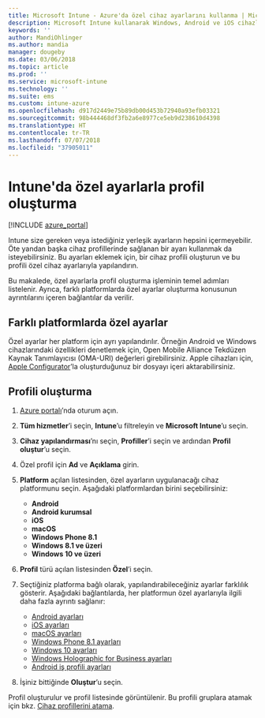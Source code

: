 ```yaml
---
title: Microsoft Intune - Azure'da özel cihaz ayarlarını kullanma | Microsoft Docs
description: Microsoft Intune kullanarak Windows, Android ve iOS cihazlarına yönelik özel ayarları kullanmak için profil ekleme veya oluşturma
keywords: ''
author: MandiOhlinger
ms.author: mandia
manager: dougeby
ms.date: 03/06/2018
ms.topic: article
ms.prod: ''
ms.service: microsoft-intune
ms.technology: ''
ms.suite: ems
ms.custom: intune-azure
ms.openlocfilehash: d917d2449e75b89db00d453b72940a93efb03321
ms.sourcegitcommit: 98b444468df3fb2a6e8977ce5eb9d238610d4398
ms.translationtype: HT
ms.contentlocale: tr-TR
ms.lasthandoff: 07/07/2018
ms.locfileid: "37905011"
---
```

# <a name="create-a-profile-with-custom-settings-in-intune"></a>Intune'da özel ayarlarla profil oluşturma

[!INCLUDE [azure_portal](./includes/azure_portal.md)]

Intune size gereken veya istediğiniz yerleşik ayarların hepsini içermeyebilir. Öte yandan başka cihaz profillerinde sağlanan bir ayarı kullanmak da isteyebilirsiniz. Bu ayarları eklemek için, bir cihaz profili oluşturun ve bu profili özel cihaz ayarlarıyla yapılandırın.

Bu makalede, özel ayarlarla profil oluşturma işleminin temel adımları listelenir. Ayrıca, farklı platformlarda özel ayarlar oluşturma konusunun ayrıntılarını içeren bağlantılar da verilir.

## <a name="custom-settings-on-different-platforms"></a>Farklı platformlarda özel ayarlar
Özel ayarlar her platform için ayrı yapılandırılır. Örneğin Android ve Windows cihazlarındaki özellikleri denetlemek için, Open Mobile Alliance Tekdüzen Kaynak Tanımlayıcısı (OMA-URI) değerleri girebilirsiniz. Apple cihazları için, [Apple Configurator](https://itunes.apple.com/us/app/apple-configurator-2/id1037126344?mt=12)’la oluşturduğunuz bir dosyayı içeri aktarabilirsiniz.

## <a name="create-the-profile"></a>Profili oluşturma

1. [Azure portalı](https://portal.azure.com)’nda oturum açın.
2. **Tüm hizmetler**’i seçin, **Intune**’u filtreleyin ve **Microsoft Intune**’u seçin.
3. **Cihaz yapılandırması**’nı seçin, **Profiller**’i seçin ve ardından **Profil oluştur**’u seçin.
4. Özel profil için **Ad** ve **Açıklama** girin.
5. **Platform** açılan listesinden, özel ayarların uygulanacağı cihaz platformunu seçin. Aşağıdaki platformlardan birini seçebilirsiniz:

    - **Android**
    - **Android kurumsal**
    - **iOS**
    - **macOS**
    - **Windows Phone 8.1**
    - **Windows 8.1 ve üzeri**
    - **Windows 10 ve üzeri**

6. **Profil** türü açılan listesinden **Özel**’i seçin.
7. Seçtiğiniz platforma bağlı olarak, yapılandırabileceğiniz ayarlar farklılık gösterir. Aşağıdaki bağlantılarda, her platformun özel ayarlarıyla ilgili daha fazla ayrıntı sağlanır:

    - [Android ayarları](custom-settings-android.md)
    - [iOS ayarları](custom-settings-ios.md)
    - [macOS ayarları](custom-settings-macos.md)
    - [Windows Phone 8.1 ayarları](custom-settings-windows-phone-8-1.md)
    - [Windows 10 ayarları](custom-settings-windows-10.md)
    - [Windows Holographic for Business ayarları](custom-settings-windows-holographic.md)
    - [Android iş profili ayarları](custom-settings-android-for-work.md)

8. İşiniz bittiğinde **Oluştur**’u seçin.

Profil oluşturulur ve profil listesinde görüntülenir. Bu profili gruplara atamak için bkz. [Cihaz profillerini atama](device-profile-assign.md).
